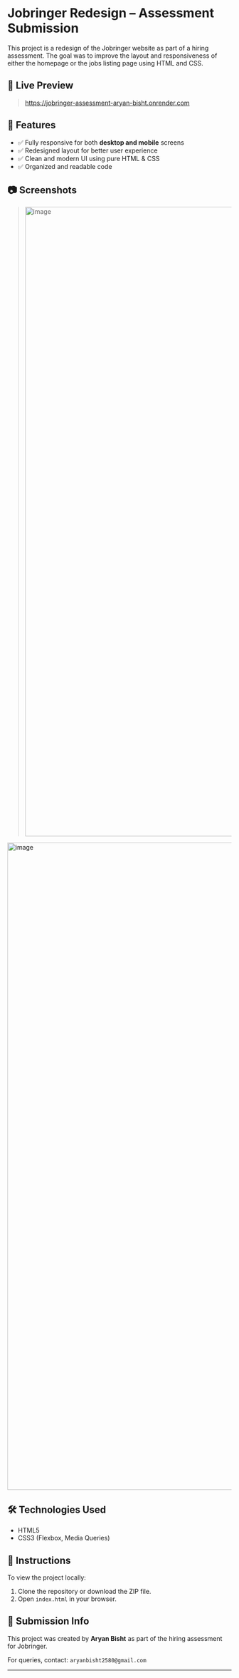 # Jobringer Redesign – Assessment Submission

This project is a redesign of the Jobringer website as part of a hiring assessment. The goal was to improve the layout and responsiveness of either the homepage or the jobs listing page using HTML and CSS.

## 🔗 Live Preview
> https://jobringer-assessment-aryan-bisht.onrender.com


## 📱 Features

- ✅ Fully responsive for both **desktop and mobile** screens
- ✅ Redesigned layout for better user experience
- ✅ Clean and modern UI using pure HTML & CSS
- ✅ Organized and readable code

## 📷 Screenshots

> <img width="1413" alt="image" src="https://github.com/user-attachments/assets/a0920800-b764-424b-96a0-6b0ab3e40232" />

<img width="1453" alt="image" src="https://github.com/user-attachments/assets/4c6511de-d33f-420b-8fc4-afc94f619e88" />



## 🛠️ Technologies Used

- HTML5
- CSS3 (Flexbox, Media Queries)

## 📌 Instructions

To view the project locally:

1. Clone the repository or download the ZIP file.
2. Open `index.html` in your browser.

## 📧 Submission Info

This project was created by **Aryan Bisht** as part of the hiring assessment for Jobringer.

For queries, contact: `aryanbisht2580@gmail.com`  

---
